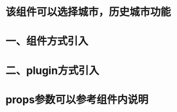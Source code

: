 # 该组件可以选择城市，历史城市功能

# 一、组件方式引入
<template>
    <section class="yourComponent">
        <i-choise-city ref="iChoiseCity" @address="getAddress" :showHistary='true'></i-choise-city>
    </section> 
</template>

<script>

import { iChoiseCity } from "@/icomponents";
export default {
    components: {
        iChoiseCity
    },
    methods: {
        // 打开选择城市组件
        openCityComponent() {
            this.$refs.iChoiseCity.showPopup("cityList");
        },
        // 选择结果的$on监听方法
        getAddress(data) {
            //data就是你需要的省市，根据需要拿你想要的数据
            console.log(data);
        }
    }
}
</script>

# 二、plugin方式引入
<template>
    <section class="yourComponent"></section> 
</template>

<script>
// 你也可以将iCity在main.js挂载到Vue原型上，Vue.prototype.$iCity = iCity; 这样你的业务组件内无须引入，直接this.$iCity.render()调用即可
import iCity from '@/icomponents/iChoiseCity/plugin.js'
export default {
    methods: {
        openCityComponent() {
            iCity.render({
                showHistary: true, // 非必传
                cityKey: "cityList", // 非必传，但强烈建议你传入属于你的key值，这样跟其他业务互不干涉
                isOnline: true, // 非必传
                tenant: this.$cookie.get("tenant"), //非必传
                curCity: { // 非必传
                    province: "北京市",
					city: "北京市"
                },
                onConfirm: function(data) {
                    console.log(data);
                }.bind(this)
            })
        }
    }
}
</script>

# props参数可以参考组件内说明
    
